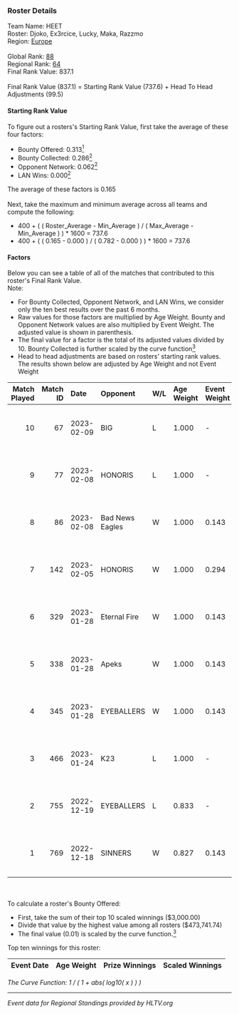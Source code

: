 ### Roster Details<br />
Team Name: HEET<br />
Roster: Djoko, Ex3rcice, Lucky, Maka, Razzmo<br />
Region: [Europe]( ../standings_europe.md)<br />
<br />
Global Rank: [88](../standings_global.md)<br />
Regional Rank: [64]( ../standings_europe.md)<br />
Final Rank Value:  837.1<br />
<br />
Final Rank Value (837.1) = Starting Rank Value (737.6) + Head To Head Adjustments (99.5)<br />

#### Starting Rank Value<br />
To figure out a rosters's Starting Rank Value, first take the average of these four factors:<br />
- Bounty Offered: 0.313[<sup>1</sup>](#table2)
- Bounty Collected: 0.286[<sup>2</sup>](#table1)
- Opponent Network: 0.062[<sup>2</sup>](#table1)
- LAN Wins: 0.000[<sup>2</sup>](#table1)

The average of these factors is 0.165<br />
<br />
Next, take the maximum and minimum average across all teams and compute the following:<br />
- 400 + ( ( Roster_Average - Min_Average ) / ( Max_Average - Min_Average ) ) * 1600 = 737.6
- 400 + ( ( 0.165 - 0.000 ) / ( 0.782 - 0.000 ) ) * 1600 = 737.6


#### Factors<br />
Below you can see a table of all of the matches that contributed to this roster's Final Rank Value.<br />
Note:<br />

- For Bounty Collected, Opponent Network, and LAN Wins, we consider only the ten best results over the past 6 months.
- Raw values for those factors are multiplied by Age Weight. Bounty and Opponent Network values are also multiplied by Event Weight. The adjusted value is shown in parenthesis.
- The final value for a factor is the total of its adjusted values divided by 10. Bounty Collected is further scaled by the curve function[<sup>3</sup>](#curveFunction)
- Head to head adjustments are based on rosters' starting rank values. The results shown below are adjusted by Age Weight and not Event Weight
<span id="table1"></span><br />


| Match Played | Match ID | Date       | Opponent        | W/L | Age Weight | Event Weight | Bounty Collected | Opponent Network | LAN Wins  | H2H Adj. | Roster                               |
| -: | -: | :- | :- | :- | :- | :- | :- | :- | :- | -: | :- |
|           10 |       67 | 2023-02-09 | BIG             | L   | 1.000      | -            | -                | -                | -         |    -1.93 | Djoko, Ex3rcice, Lucky, Maka, Razzmo |
|            9 |       77 | 2023-02-08 | HONORIS         | L   | 1.000      | -            | -                | -                | -         |   -14.18 | Djoko, Ex3rcice, Lucky, Maka, Razzmo |
|            8 |       86 | 2023-02-08 | Bad News Eagles | W   | 1.000      | 0.143        | 0.066 (0.009)    | 0.375 (0.054)    | 0 (0.000) |    25.70 | Djoko, Ex3rcice, Lucky, Maka, Razzmo |
|            7 |      142 | 2023-02-05 | HONORIS         | W   | 1.000      | 0.294        | 0.011 (0.003)    | 0.748 (0.220)    | 0 (0.000) |    16.74 | Djoko, Ex3rcice, Lucky, Maka, Razzmo |
|            6 |      329 | 2023-01-28 | Eternal Fire    | W   | 1.000      | 0.143        | 0.034 (0.005)    | 0.496 (0.071)    | 0 (0.000) |    22.45 | Djoko, Ex3rcice, Lucky, Maka, Razzmo |
|            5 |      338 | 2023-01-28 | Apeks           | W   | 1.000      | 0.143        | 0.024 (0.003)    | 0.671 (0.096)    | 0 (0.000) |    25.31 | Djoko, Ex3rcice, Lucky, Maka, Razzmo |
|            4 |      345 | 2023-01-28 | EYEBALLERS      | W   | 1.000      | 0.143        | 0.017 (0.002)    | 0.776 (0.111)    | 0 (0.000) |    22.29 | Djoko, Ex3rcice, Lucky, Maka, Razzmo |
|            3 |      466 | 2023-01-24 | K23             | L   | 1.000      | -            | -                | -                | -         |    -9.15 | Djoko, Ex3rcice, Lucky, Maka, Razzmo |
|            2 |      755 | 2022-12-19 | EYEBALLERS      | L   | 0.833      | -            | -                | -                | -         |    -8.25 | afro, Djoko, Ex3rcice, JACKZ, Lucky  |
|            1 |      769 | 2022-12-18 | SINNERS         | W   | 0.827      | 0.143        | 0.068 (0.008)    | 0.549 (0.065)    | 0 (0.000) |    20.57 | afro, Djoko, Ex3rcice, JACKZ, Lucky  |

<br />
<span id="table2"></span><br />
To calculate a roster's Bounty Offered:<br />

- First, take the sum of their top 10 scaled winnings ($3,000.00)
- Divide that value by the highest value among all rosters ($473,741.74)
- The final value (0.01) is scaled by the curve function.[<sup>3</sup>](#curveFunction)

Top ten winnings for this roster:<br />

| Event Date | Age Weight | Prize Winnings | Scaled Winnings |
| :- | -: | :- | :- |


<span id="curveFunction"></span>_The Curve Function: 1 / ( 1 + abs( log10( x ) ) )_<br />

---
_Event data for Regional Standings provided by HLTV.org_<br />
